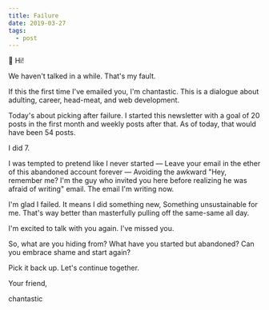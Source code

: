 ```yaml
---
title: Failure
date: 2019-03-27
tags:
  - post
---
```


👋 Hi!

We haven't talked in a while.
That's my fault.

If this the first time I've emailed you,
I'm chantastic.
This is a dialogue about adulting, career, head-meat, and web development.

Today's about picking after failure.
I started this newsletter with a goal of 20 posts in the first month and weekly posts after that.
As of today, that would have been 54 posts.

I did 7.

I was tempted to pretend like I never started —
Leave your email in the ether of this abandoned account forever —
Avoiding the awkward "Hey, remember me? I'm the guy who invited you here before realizing he was afraid of writing" email.
The email I'm writing now.

I'm glad I failed.
It means I did something new,
Something unsustainable for me.
That's way better than masterfully pulling off the same-same all day.

I'm excited to talk with you again.
I've missed you.

So, what are you hiding from?
What have you started but abandoned?
Can you embrace shame and start again?

Pick it back up.
Let's continue together.

Your friend,

chantastic
